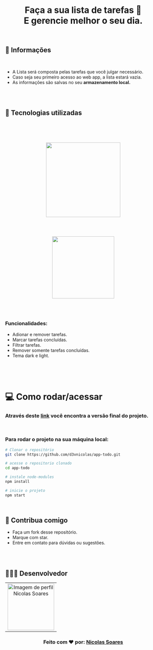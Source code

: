 <h1 align="center">
  Faça a sua lista de tarefas 📝<br>
  E gerencie melhor o seu dia.
</h1>
<br>

## 📖 Informações

<br>

- A Lista será composta pelas tarefas que você julgar necessário.
- Caso seja seu primeiro acesso ao web app, a lista estará vazia.
- As informações são salvas no seu <strong>armazenamento local.</strong>

<br>
<br>

<!-- ## 🖼 Screenshot das telas da aplicação -->




## 🚀 Tecnologias utilizadas 

<br/>
  <br/>
  <br/>
<p align="center">
    <img src="https://www.pinclipart.com/picdir/big/537-5374089_react-js-logo-clipart.png" width="240"/>
</p>
<br>
<br>
<p align="center">
    <img src="https://styled-components.com/logo.png" width="200">
</p>
  
  
<br>
<br>


### Funcionalidades: 
- Adionar e remover tarefas.
- Marcar tarefas concluídas.
- Filtrar tarefas.
- Remover somente tarefas concluídas.
- Tema dark e light. 

<br>
<br>
<br>

# 💻 Como rodar/acessar

### Através deste <a href="https://app-todo-topaz.vercel.app/">link</a> você encontra a versão final do projeto.
<br>

### Para rodar o projeto na sua máquina local:

```bash
# Clonar o repositório
git clone https://github.com/d3vnicolas/app-todo.git

# acesse o repositorio clonado
cd app-todo

# instale node-modules 
npm install

# inicie o projeto 
npm start

```
<br>

## 🤗 Contribua comigo<br/>

- Faça um fork desse repositório.
- Marque com star.
- Entre em contato para dúvidas ou sugestões.

<br>
<br>

## 👨🏻‍💻 Desenvolvedor

<table align="center">
    <tr>
        <td align="center">
            <a href="https://github.com/d3vnicolas">
                <img src="https://media-exp1.licdn.com/dms/image/C4D03AQFTs-I4ZgLsLw/profile-displayphoto-shrink_200_200/0/1631751270500?e=1644451200&v=beta&t=7uU-qI1uesTSunIOe_FB8OLE6FOgk7R9lqUtJ36ORos" width="150px;" alt="Imagem de perfil Nicolas Soares" />
            </a>
        </td>    
    </tr>
</table>
<h3 align="center">
   Feito com ❤️ por:  <a href="https://www.linkedin.com/in/nicolas-soares-887655220/" target="_blank"> Nicolas Soares </a>
</h3>
